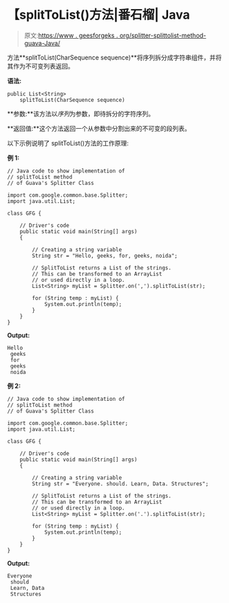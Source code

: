 # 【splitToList()方法|番石榴| Java

> 原文:[https://www . geesforgeks . org/splitter-splittolist-method-guava-Java/](https://www.geeksforgeeks.org/splitter-splittolist-method-guava-java/)

方法**splitToList(CharSequence sequence)**将序列拆分成字符串组件，并将其作为不可变列表返回。

**语法:**

```
public List<String> 
    splitToList(CharSequence sequence)

```

**参数:**该方法以*序列*为参数，即待拆分的字符序列。

**返回值:**这个方法返回一个从参数中分割出来的不可变的段列表。

以下示例说明了 splitToList()方法的工作原理:

**例 1:**

```
// Java code to show implementation of
// splitToList method
// of Guava's Splitter Class

import com.google.common.base.Splitter;
import java.util.List;

class GFG {

    // Driver's code
    public static void main(String[] args)
    {

        // Creating a string variable
        String str = "Hello, geeks, for, geeks, noida";

        // SplitToList returns a List of the strings.
        // This can be transformed to an ArrayList
        // or used directly in a loop.
        List<String> myList = Splitter.on(',').splitToList(str);

        for (String temp : myList) {
            System.out.println(temp);
        }
    }
}
```

**Output:**

```
Hello
 geeks
 for
 geeks
 noida

```

**例 2:**

```
// Java code to show implementation of
// splitToList method 
// of Guava's Splitter Class

import com.google.common.base.Splitter;
import java.util.List;

class GFG {

    // Driver's code
    public static void main(String[] args)
    {

        // Creating a string variable
        String str = "Everyone. should. Learn, Data. Structures";

        // SplitToList returns a List of the strings.
        // This can be transformed to an ArrayList
        // or used directly in a loop.
        List<String> myList = Splitter.on('.').splitToList(str);

        for (String temp : myList) {
            System.out.println(temp);
        }
    }
}
```

**Output:**

```
Everyone
 should
 Learn, Data
 Structures

```